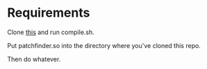 
# Requirements

Clone <a href="https://github.com/Merculous/ios-jailbreak-patchfinder">this<a/> and run compile.sh.

Put patchfinder.so into the directory where you've cloned this repo.

Then do whatever.
